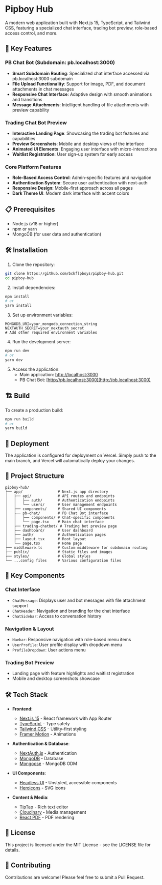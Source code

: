 # Pipboy Hub

A modern web application built with Next.js 15, TypeScript, and Tailwind CSS, featuring a specialized chat interface, trading bot preview, role-based access control, and more.

## 🚀 Key Features

### PB Chat Bot (Subdomain: pb.localhost:3000)
- **Smart Subdomain Routing**: Specialized chat interface accessed via pb.localhost:3000 subdomain
- **File Upload Functionality**: Support for image, PDF, and document attachments in chat messages
- **Responsive Chat Interface**: Adaptive design with smooth animations and transitions
- **Message Attachments**: Intelligent handling of file attachments with preview capability

### Trading Chat Bot Preview
- **Interactive Landing Page**: Showcasing the trading bot features and capabilities
- **Preview Screenshots**: Mobile and desktop views of the interface
- **Animated UI Elements**: Engaging user interface with micro-interactions
- **Waitlist Registration**: User sign-up system for early access

### Core Platform Features
- **Role-Based Access Control**: Admin-specific features and navigation
- **Authentication System**: Secure user authentication with next-auth
- **Responsive Design**: Mobile-first approach across all pages
- **Dark Theme UI**: Modern dark interface with accent colors

## 📋 Prerequisites

- Node.js (v18 or higher)
- npm or yarn
- MongoDB (for user data and authentication)

## 🛠️ Installation

1. Clone the repository:
```bash
git clone https://github.com/bckflpboys/pipboy-hub.git
cd pipboy-hub
```

2. Install dependencies:
```bash
npm install
# or
yarn install
```

3. Set up environment variables:
```
MONGODB_URI=your_mongodb_connection_string
NEXTAUTH_SECRET=your_nextauth_secret
# Add other required environment variables
```

4. Run the development server:
```bash
npm run dev
# or
yarn dev
```

5. Access the application:
   - Main application: [http://localhost:3000](http://localhost:3000)
   - PB Chat Bot: [http://pb.localhost:3000](http://pb.localhost:3000)

## 🏗️ Build

To create a production build:

```bash
npm run build
# or
yarn build
```

## 🚀 Deployment

The application is configured for deployment on Vercel. Simply push to the main branch, and Vercel will automatically deploy your changes.

## 📁 Project Structure

```
pipboy-hub/
├── app/                # Next.js app directory
│   ├── api/            # API routes and endpoints
│   │   ├── auth/       # Authentication endpoints
│   │   └── users/      # User management endpoints
│   ├── components/     # Shared UI components
│   ├── pb-chat/        # PB Chat Bot interface
│   │   ├── components/ # Chat-specific components
│   │   └── page.tsx    # Main chat interface
│   ├── trading-chatbot/ # Trading bot preview page
│   ├── dashboard/      # User dashboard
│   ├── auth/           # Authentication pages
│   ├── layout.tsx      # Root layout
│   └── page.tsx        # Home page
├── middleware.ts       # Custom middleware for subdomain routing
├── public/             # Static files and images
├── styles/             # Global styles
└── ...config files     # Various configuration files
```

## 🧩 Key Components

### Chat Interface
- `ChatMessage`: Displays user and bot messages with file attachment support
- `ChatHeader`: Navigation and branding for the chat interface
- `ChatSidebar`: Access to conversation history

### Navigation & Layout
- `Navbar`: Responsive navigation with role-based menu items
- `UserProfile`: User profile display with dropdown menu
- `ProfileDropdown`: User actions menu

### Trading Bot Preview
- Landing page with feature highlights and waitlist registration
- Mobile and desktop screenshots showcase

## 🛠️ Tech Stack

- **Frontend**:
  - [Next.js 15](https://nextjs.org/) - React framework with App Router
  - [TypeScript](https://www.typescriptlang.org/) - Type safety
  - [Tailwind CSS](https://tailwindcss.com/) - Utility-first styling
  - [Framer Motion](https://www.framer.com/motion/) - Animations

- **Authentication & Database**:
  - [NextAuth.js](https://next-auth.js.org/) - Authentication
  - [MongoDB](https://www.mongodb.com/) - Database
  - [Mongoose](https://mongoosejs.com/) - MongoDB ODM

- **UI Components**:
  - [Headless UI](https://headlessui.com/) - Unstyled, accessible components
  - [Heroicons](https://heroicons.com/) - SVG icons

- **Content & Media**:
  - [TipTap](https://tiptap.dev/) - Rich text editor
  - [Cloudinary](https://cloudinary.com/) - Media management
  - [React PDF](https://react-pdf.org/) - PDF rendering

## 📝 License

This project is licensed under the MIT License - see the LICENSE file for details.

## 👥 Contributing

Contributions are welcome! Please feel free to submit a Pull Request.
